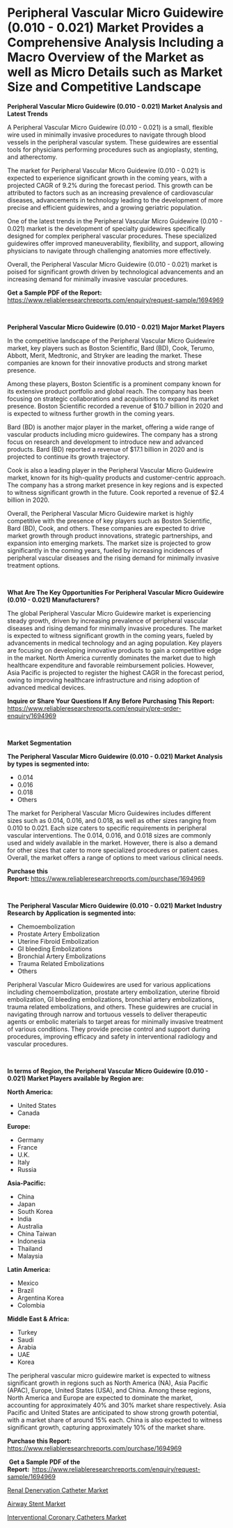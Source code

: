 <p><h1>Peripheral Vascular Micro Guidewire (0.010 - 0.021) Market Provides a Comprehensive Analysis Including a Macro Overview of the Market as well as Micro Details such as Market Size and Competitive Landscape</h1></p><p><strong>Peripheral Vascular Micro Guidewire (0.010 - 0.021) Market Analysis and Latest Trends</strong></p>
<p><p>A Peripheral Vascular Micro Guidewire (0.010 - 0.021) is a small, flexible wire used in minimally invasive procedures to navigate through blood vessels in the peripheral vascular system. These guidewires are essential tools for physicians performing procedures such as angioplasty, stenting, and atherectomy.</p><p>The market for Peripheral Vascular Micro Guidewire (0.010 - 0.021) is expected to experience significant growth in the coming years, with a projected CAGR of 9.2% during the forecast period. This growth can be attributed to factors such as an increasing prevalence of cardiovascular diseases, advancements in technology leading to the development of more precise and efficient guidewires, and a growing geriatric population.</p><p>One of the latest trends in the Peripheral Vascular Micro Guidewire (0.010 - 0.021) market is the development of specialty guidewires specifically designed for complex peripheral vascular procedures. These specialized guidewires offer improved maneuverability, flexibility, and support, allowing physicians to navigate through challenging anatomies more effectively.</p><p>Overall, the Peripheral Vascular Micro Guidewire (0.010 - 0.021) market is poised for significant growth driven by technological advancements and an increasing demand for minimally invasive vascular procedures.</p></p>
<p><strong>Get a Sample PDF of the Report:&nbsp;</strong> <a href="https://www.reliableresearchreports.com/enquiry/request-sample/1694969">https://www.reliableresearchreports.com/enquiry/request-sample/1694969</a></p>
<p>&nbsp;</p>
<p><strong>Peripheral Vascular Micro Guidewire (0.010 - 0.021) Major Market Players</strong></p>
<p><p>In the competitive landscape of the Peripheral Vascular Micro Guidewire market, key players such as Boston Scientific, Bard (BD), Cook, Terumo, Abbott, Merit, Medtronic, and Stryker are leading the market. These companies are known for their innovative products and strong market presence.</p><p>Among these players, Boston Scientific is a prominent company known for its extensive product portfolio and global reach. The company has been focusing on strategic collaborations and acquisitions to expand its market presence. Boston Scientific recorded a revenue of $10.7 billion in 2020 and is expected to witness further growth in the coming years.</p><p>Bard (BD) is another major player in the market, offering a wide range of vascular products including micro guidewires. The company has a strong focus on research and development to introduce new and advanced products. Bard (BD) reported a revenue of $17.1 billion in 2020 and is projected to continue its growth trajectory.</p><p>Cook is also a leading player in the Peripheral Vascular Micro Guidewire market, known for its high-quality products and customer-centric approach. The company has a strong market presence in key regions and is expected to witness significant growth in the future. Cook reported a revenue of $2.4 billion in 2020.</p><p>Overall, the Peripheral Vascular Micro Guidewire market is highly competitive with the presence of key players such as Boston Scientific, Bard (BD), Cook, and others. These companies are expected to drive market growth through product innovations, strategic partnerships, and expansion into emerging markets. The market size is projected to grow significantly in the coming years, fueled by increasing incidences of peripheral vascular diseases and the rising demand for minimally invasive treatment options.</p></p>
<p>&nbsp;</p>
<p><strong>What Are The Key Opportunities For Peripheral Vascular Micro Guidewire (0.010 - 0.021) Manufacturers?</strong></p>
<p><p>The global Peripheral Vascular Micro Guidewire market is experiencing steady growth, driven by increasing prevalence of peripheral vascular diseases and rising demand for minimally invasive procedures. The market is expected to witness significant growth in the coming years, fueled by advancements in medical technology and an aging population. Key players are focusing on developing innovative products to gain a competitive edge in the market. North America currently dominates the market due to high healthcare expenditure and favorable reimbursement policies. However, Asia Pacific is projected to register the highest CAGR in the forecast period, owing to improving healthcare infrastructure and rising adoption of advanced medical devices.</p></p>
<p><strong>Inquire or Share Your Questions If Any Before Purchasing This Report:</strong> <a href="https://www.reliableresearchreports.com/enquiry/pre-order-enquiry/1694969">https://www.reliableresearchreports.com/enquiry/pre-order-enquiry/1694969</a></p>
<p>&nbsp;</p>
<p><strong>Market Segmentation</strong></p>
<p><strong>The Peripheral Vascular Micro Guidewire (0.010 - 0.021) Market Analysis by types is segmented into:</strong></p>
<p><ul><li>0.014</li><li>0.016</li><li>0.018</li><li>Others</li></ul></p>
<p><p>The market for Peripheral Vascular Micro Guidewires includes different sizes such as 0.014, 0.016, and 0.018, as well as other sizes ranging from 0.010 to 0.021. Each size caters to specific requirements in peripheral vascular interventions. The 0.014, 0.016, and 0.018 sizes are commonly used and widely available in the market. However, there is also a demand for other sizes that cater to more specialized procedures or patient cases. Overall, the market offers a range of options to meet various clinical needs.</p></p>
<p><strong>Purchase this Report:&nbsp;</strong><a href="https://www.reliableresearchreports.com/purchase/1694969">https://www.reliableresearchreports.com/purchase/1694969</a></p>
<p>&nbsp;</p>
<p><strong>The Peripheral Vascular Micro Guidewire (0.010 - 0.021) Market Industry Research by Application is segmented into:</strong></p>
<p><ul><li>Chemoembolization</li><li>Prostate Artery Embolization</li><li>Uterine Fibroid Embolization</li><li>GI bleeding Embolizations</li><li>Bronchial Artery Embolizations</li><li>Trauma Related Embolizations</li><li>Others</li></ul></p>
<p><p>Peripheral Vascular Micro Guidewires are used for various applications including chemoembolization, prostate artery embolization, uterine fibroid embolization, GI bleeding embolizations, bronchial artery embolizations, trauma related embolizations, and others. These guidewires are crucial in navigating through narrow and tortuous vessels to deliver therapeutic agents or embolic materials to target areas for minimally invasive treatment of various conditions. They provide precise control and support during procedures, improving efficacy and safety in interventional radiology and vascular procedures.</p></p>
<p>&nbsp;</p>
<p><strong>In terms of Region, the Peripheral Vascular Micro Guidewire (0.010 - 0.021) Market Players available by Region are:</strong></p>
<p>
    <p> <strong> North America: </strong>
        <ul>
            <li>United States</li>
            <li>Canada</li>
        </ul>
        </p> 
    <p> <strong> Europe: </strong>
        <ul>
            <li>Germany</li>
            <li>France</li>
            <li>U.K.</li>
            <li>Italy</li>
            <li>Russia</li>
        </ul>
        </p> 
    <p> <strong> Asia-Pacific: </strong>
        <ul>
            <li>China</li>
            <li>Japan</li>
            <li>South Korea</li>
            <li>India</li>
            <li>Australia</li>
            <li>China Taiwan</li>
            <li>Indonesia</li>
            <li>Thailand</li>
            <li>Malaysia</li>
        </ul>
        </p> 
    <p> <strong> Latin America: </strong>
        <ul>
            <li>Mexico</li>
            <li>Brazil</li>
            <li>Argentina Korea</li>
            <li>Colombia</li>
        </ul>
        </p> 
    <p> <strong> Middle East & Africa: </strong>
        <ul>
            <li>Turkey</li>
            <li>Saudi</li>
            <li>Arabia</li>
            <li>UAE</li>
            <li>Korea</li>
        </ul>
    </p>
    </p>
<p><p>The peripheral vascular micro guidewire market is expected to witness significant growth in regions such as North America (NA), Asia Pacific (APAC), Europe, United States (USA), and China. Among these regions, North America and Europe are expected to dominate the market, accounting for approximately 40% and 30% market share respectively. Asia Pacific and United States are anticipated to show strong growth potential, with a market share of around 15% each. China is also expected to witness significant growth, capturing approximately 10% of the market share.</p></p>
<p><strong>Purchase this Report: </strong><a href="https://www.reliableresearchreports.com/purchase/1694969">https://www.reliableresearchreports.com/purchase/1694969</a></p>
<p>&nbsp;<strong>Get a Sample PDF of the Report:&nbsp;&nbsp;</strong><a href="https://www.reliableresearchreports.com/enquiry/request-sample/1694969">https://www.reliableresearchreports.com/enquiry/request-sample/1694969</a></p>
<p><strong></strong></p>
<p><p><a href="https://github.com/shotows/Market-Research-Report-List-1/blob/main/renal-denervation-catheter-market.md">Renal Denervation Catheter Market</a></p><p><a href="https://github.com/beatblasta/Market-Research-Report-List-2/blob/main/airway-stent-market.md">Airway Stent Market</a></p><p><a href="https://github.com/Sinjinluong3e0awx2m195k76/Market-Research-Report-List-1/blob/main/interventional-coronary-catheters-market.md">Interventional Coronary Catheters Market</a></p></p>